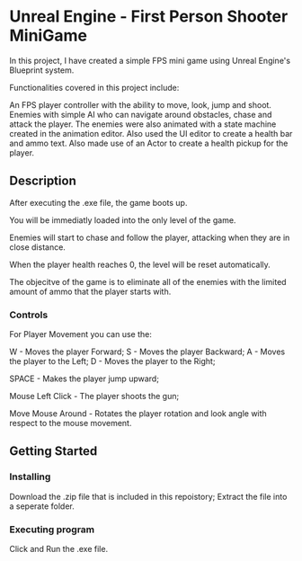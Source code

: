 # Unreal Engine - First Person Shooter MiniGame

In this project, I have created a simple FPS mini game using Unreal Engine's Blueprint system. 

Functionalities covered in this project include:

An FPS player controller with the ability to move, look, jump and shoot.
Enemies with simple AI who can navigate around obstacles, chase and attack the player.
The enemies were also animated with a state machine created in the animation editor.
Also used the UI editor to create a health bar and ammo text.
Also made use of an Actor to create a health pickup for the player.

## Description

After executing the .exe file, the game boots up. 

You will be immediatly loaded into the only level of the game. 

Enemies will start to chase and follow the player, attacking when they are in close distance. 

When the player health reaches 0, the level will be reset automatically.

The objecitve of the game is to eliminate all of the enemies with the limited amount of ammo that the player starts with. 

### Controls

For Player Movement you can use the:

W - Moves the player Forward;
S - Moves the player Backward;
A - Moves the player to the Left;
D - Moves the player to the Right;

SPACE - Makes the player jump upward;

Mouse Left Click - The player shoots the gun;

Move Mouse Around - Rotates the player rotation and look angle with respect to the mouse movement.


## Getting Started

### Installing

Download the .zip file that is included in this repoistory;
Extract the file into a seperate folder.

### Executing program

Click and Run the .exe file.
